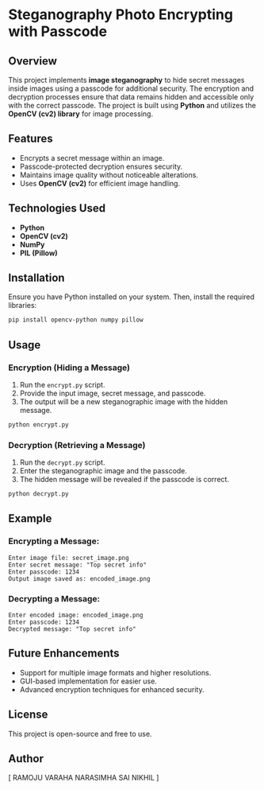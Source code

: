 # Steganography Photo Encrypting with Passcode

## Overview
This project implements **image steganography** to hide secret messages inside images using a passcode for additional security. The encryption and decryption processes ensure that data remains hidden and accessible only with the correct passcode. The project is built using **Python** and utilizes the **OpenCV (cv2) library** for image processing.

## Features
- Encrypts a secret message within an image.
- Passcode-protected decryption ensures security.
- Maintains image quality without noticeable alterations.
- Uses **OpenCV (cv2)** for efficient image handling.

## Technologies Used
- **Python**
- **OpenCV (cv2)**
- **NumPy**
- **PIL (Pillow)**

## Installation
Ensure you have Python installed on your system. Then, install the required libraries:

```sh
pip install opencv-python numpy pillow
```

## Usage

### Encryption (Hiding a Message)
1. Run the `encrypt.py` script.
2. Provide the input image, secret message, and passcode.
3. The output will be a new steganographic image with the hidden message.

```sh
python encrypt.py
```

### Decryption (Retrieving a Message)
1. Run the `decrypt.py` script.
2. Enter the steganographic image and the passcode.
3. The hidden message will be revealed if the passcode is correct.

```sh
python decrypt.py
```

## Example
### Encrypting a Message:
```
Enter image file: secret_image.png
Enter secret message: "Top secret info"
Enter passcode: 1234
Output image saved as: encoded_image.png
```

### Decrypting a Message:
```
Enter encoded image: encoded_image.png
Enter passcode: 1234
Decrypted message: "Top secret info"
```

## Future Enhancements
- Support for multiple image formats and higher resolutions.
- GUI-based implementation for easier use.
- Advanced encryption techniques for enhanced security.

## License
This project is open-source and free to use.

## Author
[ RAMOJU VARAHA NARASIMHA SAI NIKHIL ]
